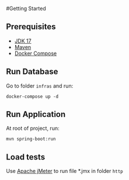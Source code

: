 
#Getting Started

## Prerequisites
* [JDK 17](https://www.oracle.com/java/technologies/downloads/)
* [Maven](https://maven.apache.org/download.cgi)
* [Docker Compose](https://docs.docker.com/compose/install/)

## Run Database
Go to folder `infras` and run:
```
docker-compose up -d
```

## Run Application
At root of project, run:
```
mvn spring-boot:run
```

## Load tests
Use [Apache jMeter](https://jmeter.apache.org/download_jmeter.cgi) to run file *.jmx in folder `http`
